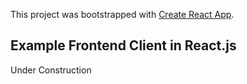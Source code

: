 This project was bootstrapped with [Create React App](https://github.com/facebook/create-react-app).

## Example Frontend Client in React.js

Under Construction
